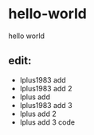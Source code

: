 # hello-world
hello world

## edit:
* lplus1983 add
* lplus1983 add 2
* lplus add
* lplus1983 add 3
* lplus add 2
* lplus add 3 code

